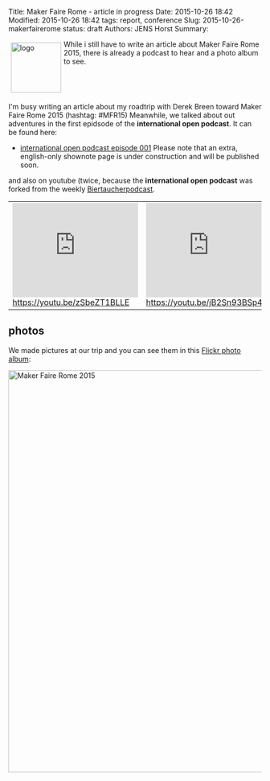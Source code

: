 Title: Maker Faire Rome - article in progress
Date: 2015-10-26 18:42
Modified: 2015-10-26 18:42
tags: report, conference
Slug: 2015-10-26-makerfairerome
status: draft
Authors: JENS Horst
Summary: <div style="float: left; padding:5px"><img src="/images/doppeltuxklein.jpeg" width="100" alt="logo"></div> While i still have to write an article about Maker Faire Rome 2015, there is already a podcast to hear and a photo album to see.<div style="clear:both;"></div>

I'm busy writing an article about my roadtrip with Derek Breen toward Maker Faire Rome 2015 (hashtag: #MFR15) Meanwhile, we talked about out adventures in the first epidsode of the **international open podcast**. It can be found here:

  * [international open podcast episode 001](http://spielend-programmieren.at/de:podcast:biertaucher:2015:227) Please note that an extra, english-only shownote page is under construction and will be published soon.
  
and also on youtube (twice, because the **international open podcast** was forked from the weekly [Biertaucherpodcast](http://bieraucher.at).
<table><tr><td>
<iframe width="250" height="188" src="https://www.youtube.com/embed/zSbeZT1BLLE" frameborder="0" allowfullscreen></iframe><br><a href="https://youtu.be/zSbeZT1BLLE">https://youtu.be/zSbeZT1BLLE</a>
</td><td>
<iframe width="250" height="188" src="https://www.youtube.com/embed/jB2Sn93BSp4" frameborder="0" allowfullscreen></iframe> <br><a href="https://youtu.be/jB2Sn93BSp4">https://youtu.be/jB2Sn93BSp4</a>
</td></tr></table>

## photos

We made pictures at our trip and you can see them in this [Flickr photo album](https://flic.kr/s/aHsknsYBvd):

<a data-flickr-embed="true"  href="https://www.flickr.com/photos/horstjens/albums/72157659989524426" title="Maker Faire Rome 2015"><img src="https://farm6.staticflickr.com/5663/22302002905_7508f420c3_b.jpg" width="600" height="800" alt="Maker Faire Rome 2015"></a><script async src="//embedr.flickr.com/assets/client-code.js" charset="utf-8"></script>
